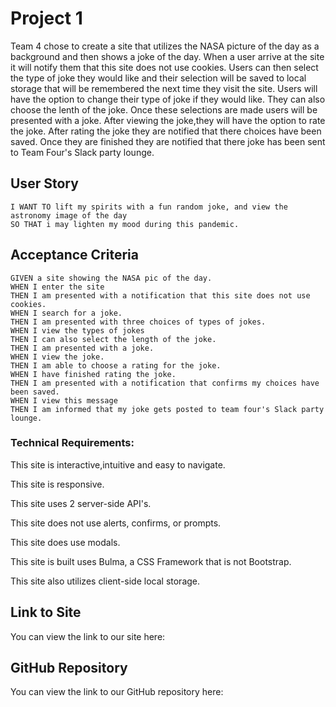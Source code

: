 
# Project 1

Team 4 chose to create a site that utilizes the NASA picture of the day as a background and then shows a joke of the day.  When a user arrive at the site it will notify them that this site does not use cookies. Users can then select the type of joke they would like and their selection will be saved to local storage that will be remembered the next time they visit the site.  Users will have the option to change their type of joke if they would like. They can also choose the lenth of the joke. Once these selections are made users will be presented with a joke.  After viewing the joke,they will have the option to rate the joke. After rating the joke they are notified that there choices have been saved.  Once they are finished they are notified that there joke has been sent to Team Four's Slack party lounge. 

## User Story

```AS A user
I WANT TO lift my spirits with a fun random joke, and view the astronomy image of the day
SO THAT i may lighten my mood during this pandemic.
```

## Acceptance Criteria

```
GIVEN a site showing the NASA pic of the day.
WHEN I enter the site 
THEN I am presented with a notification that this site does not use cookies.
WHEN I search for a joke.
THEN I am presented with three choices of types of jokes.  
WHEN I view the types of jokes
THEN I can also select the length of the joke.
THEN I am presented with a joke.
WHEN I view the joke.
THEN I am able to choose a rating for the joke.
WHEN I have finished rating the joke.
THEN I am presented with a notification that confirms my choices have been saved.
WHEN I view this message
THEN I am informed that my joke gets posted to team four's Slack party lounge.
```

### Technical Requirements: 

This site is interactive,intuitive and easy to navigate.

This site is responsive.

This site uses 2 server-side API's.

This site does not use alerts, confirms, or prompts.

This site does use modals.

This site is built uses Bulma, a CSS Framework that is not Bootstrap.

This site also utilizes client-side local storage.

## Link to Site

You can view the link to our site here:


## GitHub Repository

You can view the link to our GitHub repository here: 